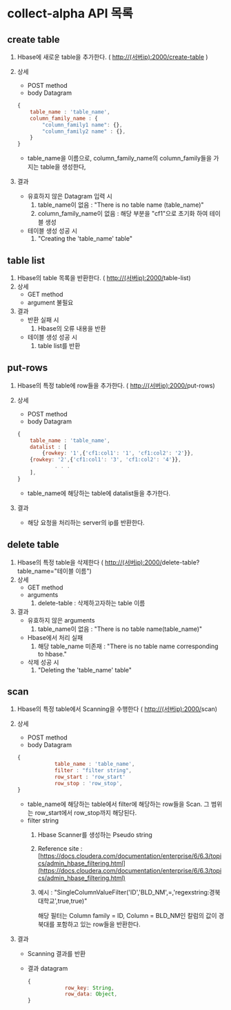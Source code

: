 # collect-alpha API 목록

## create table

1. Hbase에 새로운 table을 추가한다. ( [http://(서버ip):2000/create-table](http://ip:2000/create-table) )
2. 상세
    - POST method
    - body Datagram

    ```jsx
    {
    	table_name : 'table_name',
    	column_family_name : {
    		"column_family1 name": {},
    		"column_family2 name" : {},	
    	}
    }
    ```

    - table_name을 이름으로, column_family_name의 column_family들을 가지는 table을 생성한다,
3. 결과
    - 유효하지 않은 Datagram 입력 시
        1. table_name이 없음 : "There is no table name (table_name)"
        2. column_family_name이 없음 : 해당 부분을 "cf1"으로 초기화 하여 테이블 생성
    - 테이블 생성 성공 시
        1. "Creating the 'table_name' table"

## table list

1. Hbase의 table 목록을 반환한다. ( [http://(서버ip):2000/](http://ip:2000/create-table)table-list)
2. 상세
    - GET method
    - argument 불필요
3. 결과
    - 반환 실패 시
        1. Hbase의 오류 내용을 반환
    - 테이블 생성 성공 시
        1. table list를 반환

## put-rows

1. Hbase의 특정 table에 row들을 추가한다. ( [http://(서버ip):2000/](http://ip:2000/create-table)put-rows)
2. 상세
    - POST method
    - body Datagram

    ```jsx
    {
    	table_name : 'table_name',
    	datalist : [
    		{rowkey: '1',{'cf1:col1': '1', 'cf1:col2': '2'}},
        {rowkey: '2',{'cf1:col1': '3', 'cf1:col2': '4'}},
    			. . . 
    	],
    }
    ```

    - table_name에 해당하는 table에 datalist들을 추가한다.
3. 결과
    - 해당 요청을 처리하는 server의 ip를 반환한다.

## delete table

1. Hbase의 특정 table을 삭제한다 ( [http://(서버ip):2000/](http://ip:2000/create-table)delete-table?table_name="테이블 이름")
2. 상세
    - GET method
    - arguments
        1. delete-table : 삭제하고자하는 table 이름
3. 결과
    - 유효하지 않은 arguments
        1. table_name이 없음 : "There is no table name(table_name)"
    - Hbase에서 처리 실패
        1. 해당 table_name 미존재 : "There is no table name corresponding to hbase."
    - 삭제 성공 시
        1. "Deleting the 'table_name' table"

## scan

1. Hbase의 특정 table에서 Scanning을 수행한다 ( [http://(서버ip):2000/](http://ip:2000/create-table)scan)
2. 상세
    - POST method
    - body Datagram

    ```jsx
    {
    			table_name : 'table_name',
    			filter : "filter string",
    			row_start : 'row_start'
    			row_stop : 'row_stop',
    }
    ```

    - table_name에 해당하는 table에서 filter에 해당하는 row들을 Scan. 그 범위는 row_start에서 row_stop까지 해당된다.
    - filter string
        1. Hbase Scanner를 생성하는 Pseudo string
        2. Reference site : [https://docs.cloudera.com/documentation/enterprise/6/6.3/topics/admin_hbase_filtering.html](https://docs.cloudera.com/documentation/enterprise/6/6.3/topics/admin_hbase_filtering.html)
        3. 예시 : "SingleColumnValueFilter('ID','BLD_NM',=,'regexstring:경북대학교',true,true)"

            해당 필터는 Column family = ID, Column = BLD_NM인 칼럼의 값이 경북대를 포함하고 있는 row들을 반환한다.

3. 결과
    - Scanning 결과를 반환
    - 결과 datagram

        ```jsx
        {
        			row_key: String,
        			row_data: Object,
        }
        ```
